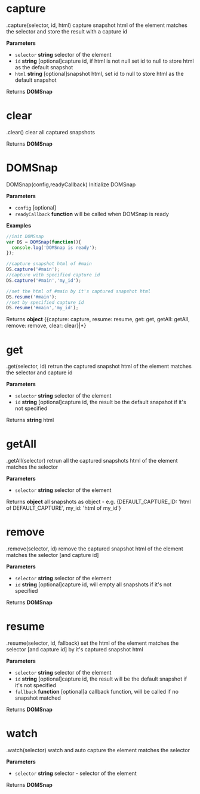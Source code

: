 # capture

.capture(selector, id, html)
capture snapshot html of the element matches the selector and store the result with a capture id

**Parameters**

-   `selector` **string** selector of the element
-   `id` **string** [optional]capture id, if html is not null set id to null to store html as the default snapshot
-   `html` **string** [optional]snapshot html, set id to null to store html as the default snapshot

Returns **DOMSnap** 

# clear

.clear()
clear all captured snapshots

Returns **DOMSnap** 

# DOMSnap

DOMSnap(config,readyCallback)
Initialize DOMSnap

**Parameters**

-   `config`  [optional]
-   `readyCallback` **function** will be called when DOMSnap is ready

**Examples**

```javascript
//init DOMSnap
var DS = DOMSnap(function(){
  console.log('DOMSnap is ready');
});

//capture snapshot html of #main
DS.capture('#main');
//capture with specified capture id
DS.capture('#main','my_id');

//set the html of #main by it's captured snapshot html
DS.resume('#main');
//set by specified capture id
DS.resume('#main','my_id');
```

Returns **object** {{capture: capture, resume: resume, get: get, getAll: getAll, remove: remove, clear: clear}|*}

# get

.get(selector, id)
retrun the captured snapshot html of the element matches the selector and capture id

**Parameters**

-   `selector` **string** selector of the element
-   `id` **string** [optional]capture id, the result be the default snapshot if it's not specified

Returns **string** html

# getAll

.getAll(selector)
retrun all the captured snapshots html of the element matches the selector

**Parameters**

-   `selector` **string** selector of the element

Returns **object** all snapshots as object - e.g. {DEFAULT_CAPTURE_ID: 'html of DEFAULT_CAPTURE', my_id: 'html of my_id'}

# remove

.remove(selector, id)
remove the captured snapshot html of the element matches the selector [and capture id]

**Parameters**

-   `selector` **string** selector of the element
-   `id` **string** [optional]capture id, will empty all snapshots if it's not specified

Returns **DOMSnap** 

# resume

.resume(selector, id, fallback)
set the html of the element matches the selector [and capture id] by it's captured snapshot html

**Parameters**

-   `selector` **string** selector of the element
-   `id` **string** [optional]capture id, the result will be the default snapshot if it's not specified
-   `fallback` **function** [optional]a callback function, will be called if no snapshot matched

Returns **DOMSnap** 

# watch

.watch(selector)
watch and auto capture the element matches the selector

**Parameters**

-   `selector` **string** selector - selector of the element

Returns **DOMSnap** 
